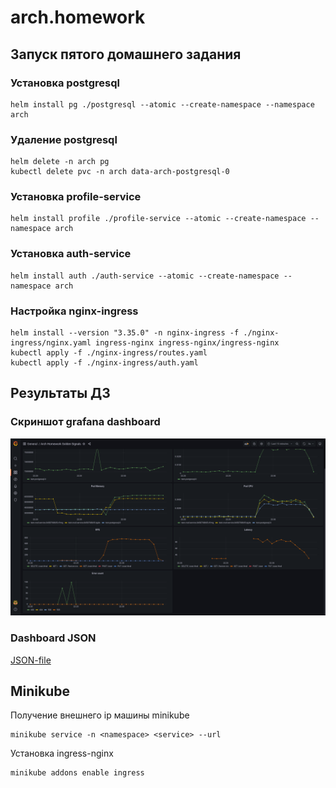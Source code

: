# arch.homework

## Запуск пятого домашнего задания

### Установка postgresql

```
helm install pg ./postgresql --atomic --create-namespace --namespace arch
```

### Удаление postgresql
```
helm delete -n arch pg
kubectl delete pvc -n arch data-arch-postgresql-0
```

### Установка profile-service

```
helm install profile ./profile-service --atomic --create-namespace --namespace arch
```

### Установка auth-service

```
helm install auth ./auth-service --atomic --create-namespace --namespace arch
```

### Настройка nginx-ingress

```
helm install --version "3.35.0" -n nginx-ingress -f ./nginx-ingress/nginx.yaml ingress-nginx ingress-nginx/ingress-nginx
kubectl apply -f ./nginx-ingress/routes.yaml
kubectl apply -f ./nginx-ingress/auth.yaml
```

## Результаты ДЗ

### Скриншот grafana dashboard

![Crud Dashboard](grafana-metrics.png "Crud dashboard")

### Dashboard JSON

[JSON-file](grafana-dashboard.json)

## Minikube

Получение внешнего ip машины minikube
```
minikube service -n <namespace> <service> --url
```

Установка ingress-nginx
```
minikube addons enable ingress
```


